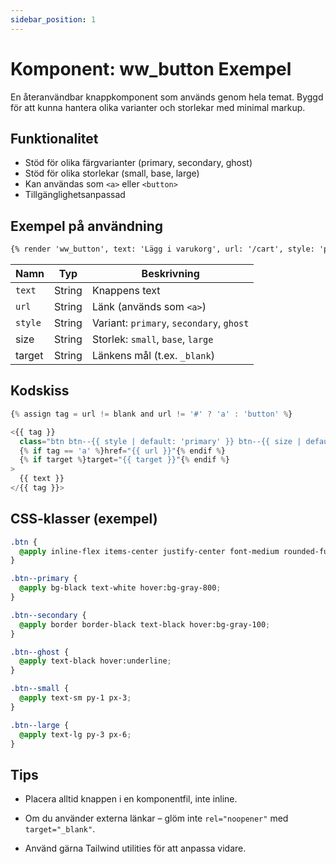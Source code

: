 ```yaml
---
sidebar_position: 1
---
```


# Komponent: ww_button Exempel

En återanvändbar knappkomponent som används genom hela temat. Byggd för att kunna hantera olika varianter och storlekar med minimal markup.

## Funktionalitet

- Stöd för olika färgvarianter (primary, secondary, ghost)
- Stöd för olika storlekar (small, base, large)
- Kan användas som `<a>` eller `<button>`
- Tillgänglighetsanpassad

## Exempel på användning

```html
{% render 'ww_button', text: 'Lägg i varukorg', url: '/cart', style: 'primary' %}
```


| Namn 	| Typ 	| Beskrivning 	|
|---	|---	|---	|
| ```text``` 	| String 	| Knappens text 	|
| ```url``` 	| String 	| Länk (används som ```<a>```) 	|
| ```style``` 	| String 	| Variant: ```primary```, ```secondary```, ```ghost``` 	|
| size 	| String 	| Storlek: ```small```, ```base```, ```large``` 	|
| target 	| String 	| Länkens mål (t.ex. ```_blank```) 	|

## Kodskiss

```javascript
{% assign tag = url != blank and url != '#' ? 'a' : 'button' %}

<{{ tag }}
  class="btn btn--{{ style | default: 'primary' }} btn--{{ size | default: 'base' }}"
  {% if tag == 'a' %}href="{{ url }}"{% endif %}
  {% if target %}target="{{ target }}"{% endif %}
>
  {{ text }}
</{{ tag }}>
```

## CSS-klasser (exempel)

```css
.btn {
  @apply inline-flex items-center justify-center font-medium rounded-full px-4 py-2;
}

.btn--primary {
  @apply bg-black text-white hover:bg-gray-800;
}

.btn--secondary {
  @apply border border-black text-black hover:bg-gray-100;
}

.btn--ghost {
  @apply text-black hover:underline;
}

.btn--small {
  @apply text-sm py-1 px-3;
}

.btn--large {
  @apply text-lg py-3 px-6;
}
```

## Tips

- Placera alltid knappen i en komponentfil, inte inline.

- Om du använder externa länkar – glöm inte ```rel="noopener"``` med ```target="_blank"```.

- Använd gärna Tailwind utilities för att anpassa vidare.